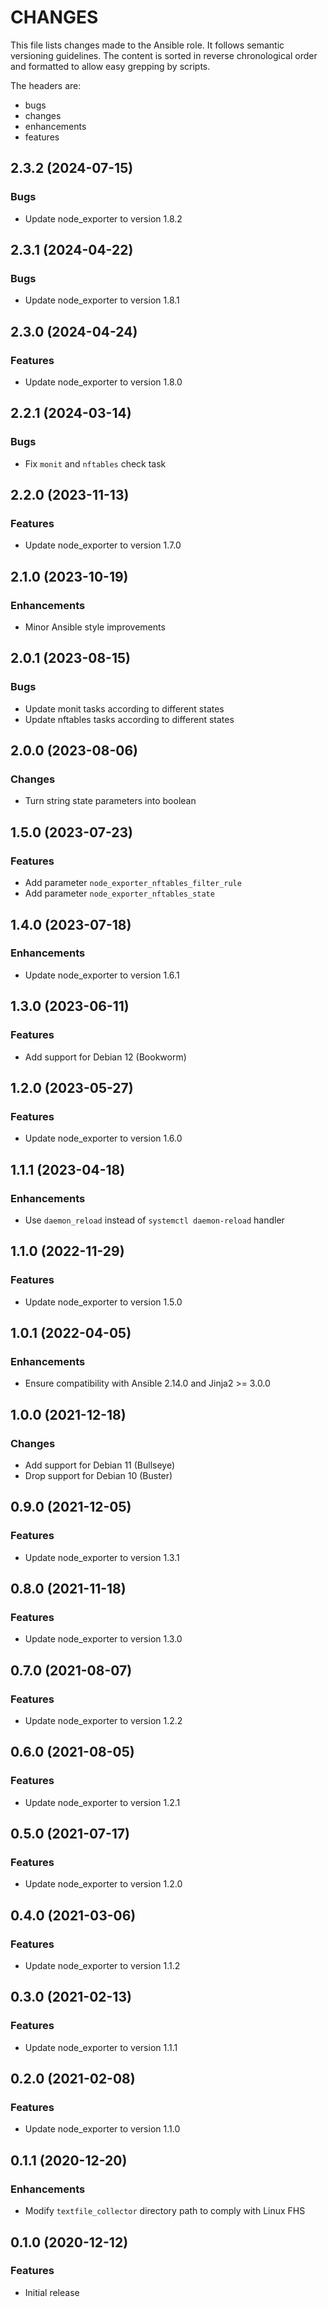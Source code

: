 # CHANGES

This file lists changes made to the Ansible role. It follows semantic versioning
guidelines. The content is sorted in reverse chronological order and formatted
to allow easy grepping by scripts.

The headers are:
- bugs
- changes
- enhancements
- features

## 2.3.2 (2024-07-15)

### Bugs

- Update node_exporter to version 1.8.2

## 2.3.1 (2024-04-22)

### Bugs

- Update node_exporter to version 1.8.1

## 2.3.0 (2024-04-24)

### Features

- Update node_exporter to version 1.8.0

## 2.2.1 (2024-03-14)

### Bugs

- Fix `monit` and `nftables` check task

## 2.2.0 (2023-11-13)

### Features

- Update node_exporter to version 1.7.0

## 2.1.0 (2023-10-19)

### Enhancements

- Minor Ansible style improvements

## 2.0.1 (2023-08-15)

### Bugs

- Update monit tasks according to different states
- Update nftables tasks according to different states

## 2.0.0 (2023-08-06)

### Changes

- Turn string state parameters into boolean

## 1.5.0 (2023-07-23)

### Features

- Add parameter `node_exporter_nftables_filter_rule`
- Add parameter `node_exporter_nftables_state`

## 1.4.0 (2023-07-18)

### Enhancements

- Update node_exporter to version 1.6.1

## 1.3.0 (2023-06-11)

### Features

- Add support for Debian 12 (Bookworm)

## 1.2.0 (2023-05-27)

### Features

- Update node_exporter to version 1.6.0

## 1.1.1 (2023-04-18)

### Enhancements

- Use `daemon_reload` instead of `systemctl daemon-reload` handler

## 1.1.0 (2022-11-29)

### Features

- Update node_exporter to version 1.5.0

## 1.0.1 (2022-04-05)

### Enhancements

- Ensure compatibility with Ansible 2.14.0 and Jinja2 >= 3.0.0

## 1.0.0 (2021-12-18)

### Changes

- Add support for Debian 11 (Bullseye)
- Drop support for Debian 10 (Buster)

## 0.9.0 (2021-12-05)

### Features

- Update node_exporter to version 1.3.1

## 0.8.0 (2021-11-18)

### Features

- Update node_exporter to version 1.3.0

## 0.7.0 (2021-08-07)

### Features

- Update node_exporter to version 1.2.2

## 0.6.0 (2021-08-05)

### Features

- Update node_exporter to version 1.2.1

## 0.5.0 (2021-07-17)

### Features

- Update node_exporter to version 1.2.0

## 0.4.0 (2021-03-06)

### Features

- Update node_exporter to version 1.1.2

## 0.3.0 (2021-02-13)

### Features

- Update node_exporter to version 1.1.1

## 0.2.0 (2021-02-08)

### Features

- Update node_exporter to version 1.1.0

## 0.1.1 (2020-12-20)

### Enhancements

- Modify `textfile_collector` directory path to comply with Linux FHS

## 0.1.0 (2020-12-12)

### Features

- Initial release

